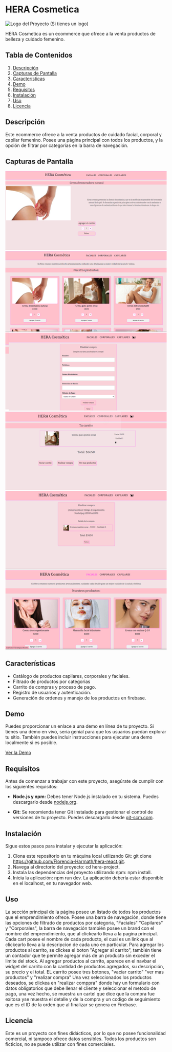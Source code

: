 # HERA Cosmetica

![Logo del Proyecto](enlace/a/tu/logo.png) (Si tienes un logo)

HERA Cosmetica es un ecommerce que ofrece a la venta productos de belleza y cuidado femenino.

## Tabla de Contenidos

1. [Descripción](#descripción)
2. [Capturas de Pantalla](#capturas-de-pantalla)
3. [Características](#características)
4. [Demo](#demo)
5. [Requisitos](#requisitos)
6. [Instalación](#instalación)
7. [Uso](#uso)
8. [Licencia](#licencia)

## Descripción

Este ecommerce ofrece a la venta productos de cuidado facial, corporal y capilar femenino. Posee una página principal con todos los productos, y la opción de filtrar por categorias en la barra de navegación. 

## Capturas de Pantalla

![Captura de Pantalla 1](public/img/captura-1.png)
![Captura de Pantalla 2](public/img/captura-2.png)
![Captura de Pantalla 3](public/img/captura-3.png)
![Captura de Pantalla 4](public/img/captura-4.png)
![Captura de Pantalla 5](public/img/captura-5.png)
![Captura de Pantalla 6](public/img/captura-6.png)

## Características

- Catálogo de productos capilares, corporales y faciales.
- Filtrado de productos por categorias
- Carrito de compras y proceso de pago.
- Registro de usuarios y autenticación.
- Generación de ordenes y manejo de los productos en firebase.

## Demo

Puedes proporcionar un enlace a una demo en línea de tu proyecto. Si tienes una demo en vivo, sería genial para que los usuarios puedan explorar tu sitio. También puedes incluir instrucciones para ejecutar una demo localmente si es posible.

[Ver la Demo](public/video/demo)

## Requisitos

Antes de comenzar a trabajar con este proyecto, asegúrate de cumplir con los siguientes requisitos:

- **Node.js y npm:** Debes tener Node.js instalado en tu sistema. Puedes descargarlo desde [nodejs.org](https://nodejs.org/).

- **Git:** Se recomienda tener Git instalado para gestionar el control de versiones de tu proyecto. Puedes descargarlo desde [git-scm.com](https://git-scm.com/).


## Instalación

Sigue estos pasos para instalar y ejecutar la aplicación:

1. Clona este repositorio en tu máquina local utilizando Git: git clone https://github.com/Florencia-Harmath/hera-react.git.
2. Navega al directorio del proyecto: cd hera-project.
3. Instala las dependencias del proyecto utilizando npm: npm install.
4. Inicia la aplicación: npm run dev.
La aplicación debería estar disponible en el localhost, en tu navegador web.

## Uso

La sección principal de la página posee un listado de todos los productos que el emprendimiento ofrece. Posee una barra de navegación, donde tiene las opciones de filtrado de productos por categoria,  "Faciales" "Capilares" y "Corporales", la barra de navegación también posee un brand con el nombre del emprendimiento, que al clickearlo lleva a la pagina principal. Cada cart posee el nombre de cada producto, el cual es un link que al clickearlo lleva a la descripcion de cada uno en particular. Para agregar los productos al carrito, se clickea el boton "Agregar al carrito", también tiene un contador que te permite agregar más de un producto sin exceder el limite del stock. Al agregar productos al carrito, aparece en el navbar el widget del carrito con la cantidad de productos agregados, su descripción, su precio y el total. EL carrito posee tres botones, "vaciar carrito" "ver mas productos" y "realizar compra" Una vez seleccionados los productos deseados, se clickea en "realizar  comppra" donde hay un formulario con datos obligatorios que debe llenar el cliente y seleccionar el metodo de pago, una vez hecho, se muestra un cartel que dice que la compra fue exitosa yse muestra el detalle y de la compra y un codigo de seguimiento que es el ID de la orden que al finalizar se genera en Firebase. 


## Licencia

Este es un proyecto con fines didácticos, por lo que no posee funcionalidad comercial, ni tampoco ofrece datos sensibles. Todos los productos son ficticios, no se puede utilizar con fines comerciales.


